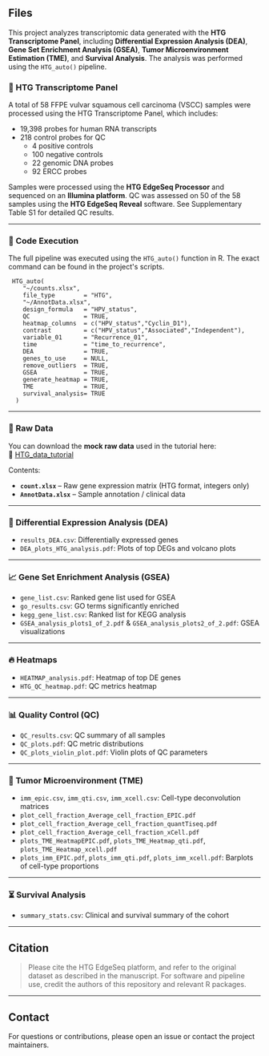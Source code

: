 ## Files

This project analyzes transcriptomic data generated with the **HTG Transcriptome Panel**, including **Differential Expression Analysis (DEA)**, **Gene Set Enrichment Analysis (GSEA)**, **Tumor Microenvironment Estimation (TME)**, and **Survival Analysis**. The analysis was performed using the `HTG_auto()` pipeline.

### 🧪 HTG Transcriptome Panel

A total of 58 FFPE vulvar squamous cell carcinoma (VSCC) samples were processed using the HTG Transcriptome Panel, which includes:

- 19,398 probes for human RNA transcripts  
- 218 control probes for QC  
  - 4 positive controls  
  - 100 negative controls  
  - 22 genomic DNA probes  
  - 92 ERCC probes  

Samples were processed using the **HTG EdgeSeq Processor** and sequenced on an **Illumina platform**. QC was assessed on 50 of the 58 samples using the **HTG EdgeSeq Reveal** software. See Supplementary Table S1 for detailed QC results.

---

### 🔧 Code Execution

The full pipeline was executed using the `HTG_auto()` function in R. The exact command can be found in the project's scripts.
```{r}
 HTG_auto(
    "~/counts.xlsx",
    file_type        = "HTG",
    "~/AnnotData.xlsx",
    design_formula   = "HPV_status",
    QC               = TRUE,
    heatmap_columns  = c("HPV_status","Cyclin_D1"),
    contrast         = c("HPV_status","Associated","Independent"),
    variable_01      = "Recurrence_01",
    time             = "time_to_recurrence",
    DEA              = TRUE,
    genes_to_use     = NULL,
    remove_outliers  = TRUE,
    GSEA             = TRUE,
    generate_heatmap = TRUE,
    TME              = TRUE,
    survival_analysis= TRUE
  )
```

---

### 📁 Raw Data
You can download the **mock raw data** used in the tutorial here:  
🔗 [HTG_data_tutorial](https://github.com/ISGLOBAL-Rakislova-Lab/HTGAnalyzer/tree/main/SUPLEMENTARY_OUTPUT/HTG_data_tutorial/HTG_data_tutorial)

Contents:
- **`count.xlsx`** – Raw gene expression matrix (HTG format, integers only)  
- **`AnnotData.xlsx`** – Sample annotation / clinical data  

---

### 🧬 Differential Expression Analysis (DEA)

- `results_DEA.csv`: Differentially expressed genes  
- `DEA_plots_HTG_analysis.pdf`: Plots of top DEGs and volcano plots

---

### 📈 Gene Set Enrichment Analysis (GSEA)

- `gene_list.csv`: Ranked gene list used for GSEA  
- `go_results.csv`: GO terms significantly enriched  
- `kegg_gene_list.csv`: Ranked list for KEGG analysis  
- `GSEA_analysis_plots1_of_2.pdf` & `GSEA_analysis_plots2_of_2.pdf`: GSEA visualizations  

---

### 🔥 Heatmaps

- `HEATMAP_analysis.pdf`: Heatmap of top DE genes  
- `HTG_QC_heatmap.pdf`: QC metrics heatmap

---

### 📊 Quality Control (QC)

- `QC_results.csv`: QC summary of all samples  
- `QC_plots.pdf`: QC metric distributions  
- `QC_plots_violin_plot.pdf`: Violin plots of QC parameters  

---

### 🌿 Tumor Microenvironment (TME)

- `imm_epic.csv`, `imm_qti.csv`, `imm_xcell.csv`: Cell-type deconvolution matrices  
- `plot_cell_fraction_Average_cell_fraction_EPIC.pdf`  
- `plot_cell_fraction_Average_cell_fraction_quantTiseq.pdf`  
- `plot_cell_fraction_Average_cell_fraction_xCell.pdf`  
- `plots_TME_HeatmapEPIC.pdf`, `plots_TME_Heatmap_qti.pdf`, `plots_TME_Heatmap_xcell.pdf`  
- `plots_imm_EPIC.pdf`, `plots_imm_qti.pdf`, `plots_imm_xcell.pdf`: Barplots of cell-type proportions  

---

### ⏳ Survival Analysis

- `summary_stats.csv`: Clinical and survival summary of the cohort

---

## Citation

> Please cite the HTG EdgeSeq platform, and refer to the original dataset as described in the manuscript. For software and pipeline use, credit the authors of this repository and relevant R packages.

---

## Contact

For questions or contributions, please open an issue or contact the project maintainers.
